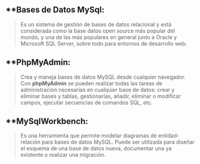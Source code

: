 ## **Bases de Datos MySql: 

> Es un sistema de gestión de bases de datos relacional y está considerada como la base datos open source más popular del mundo, y una de las más populares en general junto a Oracle y Microsoft SQL Server, sobre todo para entornos de desarrollo web.
## **PhpMyAdmin: 

> Crea y maneja bases de datos MySQL desde cualquier navegador. Con **phpMyAdmin** se pueden realizar todas las tareas de administración necesarias en cualquier base de datos: crear y eliminar bases y tablas, gestionarlas, añadir, eliminar o modificar campos, ejecutar secuencias de comandos SQL, etc.
## **MySqlWorkbench: 

> Es una herramienta que permite modelar diagramas de entidad-relación para bases de datos MySQL. Puede ser utilizada para diseñar el esquema de una base de datos nueva, documentar una ya existente o realizar una migración.